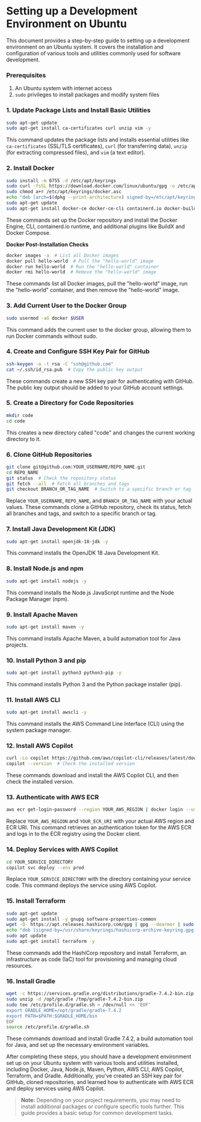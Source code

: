 # Setting up a Development Environment on Ubuntu

This document provides a step-by-step guide to setting up a development environment on an Ubuntu system. It covers the installation and configuration of various tools and utilities commonly used for software development.

### Prerequisites

1. An Ubuntu system with internet access
2. `sudo` privileges to install packages and modify system files

### 1. Update Package Lists and Install Basic Utilities
```bash
sudo apt-get update
sudo apt-get install ca-certificates curl unzip vim -y
```
This command updates the package lists and installs essential utilities like `ca-certificates` (SSL/TLS certificates), `curl` (for transferring data), `unzip` (for extracting compressed files), and `vim` (a text editor).

### 2. Install Docker
```bash
sudo install -m 0755 -d /etc/apt/keyrings
sudo curl -fsSL https://download.docker.com/linux/ubuntu/gpg -o /etc/apt/keyrings/docker.asc
sudo chmod a+r /etc/apt/keyrings/docker.asc
echo "deb [arch=$(dpkg --print-architecture) signed-by=/etc/apt/keyrings/docker.asc] https://download.docker.com/linux/ubuntu $(. /etc/os-release && echo "$VERSION_CODENAME") stable" | sudo tee /etc/apt/sources.list.d/docker.list > /dev/null
sudo apt-get update
sudo apt-get install docker-ce docker-ce-cli containerd.io docker-buildx-plugin docker-compose-plugin -y
```
These commands set up the Docker repository and install the Docker Engine, CLI, containerd.io runtime, and additional plugins like BuildX and Docker Compose.

**Docker Post-Installation Checks**
```bash
docker images -a  # List all Docker images
docker pull hello-world  # Pull the "hello-world" image
docker run hello-world  # Run the "hello-world" container
docker rmi hello-world  # Remove the "hello-world" image
```
These commands list all Docker images, pull the "hello-world" image, run the "hello-world" container, and then remove the "hello-world" image.

### 3. Add Current User to the Docker Group
```bash
sudo usermod -aG docker $USER
```
This command adds the current user to the docker group, allowing them to run Docker commands without sudo.

### 4. Create and Configure SSH Key Pair for GitHub
```bash
ssh-keygen -o -t rsa -C "ssh@github.com"
cat ~/.ssh/id_rsa.pub  # Copy the public key output
```
These commands create a new SSH key pair for authenticating with GitHub. The public key output should be added to your GitHub account settings.

### 5. Create a Directory for Code Repositories
```bash
mkdir code
cd code
```
This creates a new directory called "code" and changes the current working directory to it.

### 6. Clone GitHub Repositories
```bash
git clone git@github.com:YOUR_USERNAME/REPO_NAME.git
cd REPO_NAME
git status  # Check the repository status
git fetch --all  # Fetch all branches and tags
git checkout BRANCH_OR_TAG_NAME  # Switch to a specific branch or tag
```
Replace `YOUR_USERNAME`, `REPO_NAME`, and `BRANCH_OR_TAG_NAME` with your actual values. These commands clone a GitHub repository, check its status, fetch all branches and tags, and switch to a specific branch or tag.

### 7. Install Java Development Kit (JDK)
```bash
sudo apt-get install openjdk-18-jdk -y
```
This command installs the OpenJDK 18 Java Development Kit.

### 8. Install Node.js and npm
```bash
sudo apt-get install nodejs -y
```
This command installs the Node.js JavaScript runtime and the Node Package Manager (npm).

### 9. Install Apache Maven
```bash
sudo apt-get install maven -y
```
This command installs Apache Maven, a build automation tool for Java projects.

### 10. Install Python 3 and pip
```bash
sudo apt-get install python3 python3-pip -y
```
This command installs Python 3 and the Python package installer (pip).

### 11. Install AWS CLI
```bash
sudo apt-get install awscli -y
```
This command installs the AWS Command Line Interface (CLI) using the system package manager.

### 12. Install AWS Copilot
```bash
curl -Lo copilot https://github.com/aws/copilot-cli/releases/latest/download/copilot-linux && chmod +x copilot && sudo mv copilot /usr/local/bin/copilot
copilot --version  # Check the installed version
```
These commands download and install the AWS Copilot CLI, and then check the installed version.

### 13. Authenticate with AWS ECR
```bash
aws ecr get-login-password --region YOUR_AWS_REGION | docker login --username AWS --password-stdin YOUR_ECR_URI
```
Replace `YOUR_AWS_REGION` and `YOUR_ECR_URI` with your actual AWS region and ECR URI. This command retrieves an authentication token for the AWS ECR and logs in to the ECR registry using the Docker client.

### 14. Deploy Services with AWS Copilot
```bash
cd YOUR_SERVICE_DIRECTORY
copilot svc deploy --env prod
```
Replace `YOUR_SERVICE_DIRECTORY` with the directory containing your service code. This command deploys the service using AWS Copilot.

### 15. Install Terraform
```bash
sudo apt-get update
sudo apt-get install -y gnupg software-properties-common
wget -O- https://apt.releases.hashicorp.com/gpg | gpg --dearmor | sudo tee /usr/share/keyrings/hashicorp-archive-keyring.gpg > /dev/null
echo "deb [signed-by=/usr/share/keyrings/hashicorp-archive-keyring.gpg] https://apt.releases.hashicorp.com $(lsb_release -cs) main" | sudo tee /etc/apt/sources.list.d/hashicorp.list
sudo apt update
sudo apt-get install terraform -y
```
These commands add the HashiCorp repository and install Terraform, an infrastructure as code (IaC) tool for provisioning and managing cloud resources.

### 16. Install Gradle
```bash
wget -c https://services.gradle.org/distributions/gradle-7.4.2-bin.zip -P /tmp
sudo unzip -d /opt/gradle /tmp/gradle-7.4.2-bin.zip
sudo tee /etc/profile.d/gradle.sh > /dev/null << 'EOF'
export GRADLE_HOME=/opt/gradle/gradle-7.4.2
export PATH=$PATH:$GRADLE_HOME/bin
EOF
source /etc/profile.d/gradle.sh
```
These commands download and install Gradle 7.4.2, a build automation tool for Java, and set up the necessary environment variables.

After completing these steps, you should have a development environment set up on your Ubuntu system with various tools and utilities installed, including Docker, Java, Node.js, Maven, Python, AWS CLI, AWS Copilot, Terraform, and Gradle. Additionally, you've created an SSH key pair for GitHub, cloned repositories, and learned how to authenticate with AWS ECR and deploy services using AWS Copilot.

> **Note:** Depending on your project requirements, you may need to install additional packages or configure specific tools further. This guide provides a basic setup for common development tasks.
